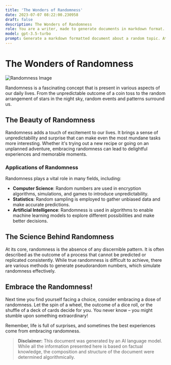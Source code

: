 ```yaml
---
title: 'The Wonders of Randomness'
date: 2023-07-07 08:22:00.230958
draft: false
description: The Wonders of Randomness
role: You are a writer, made to generate documents in markdown format. It is very important that all of the documents you generate are in valid markdown format.
model: gpt-3.5-turbo
prompt: Generate a markdown formatted document about a random topic. At the bottom, include a disclaimer explaining that the document was generated by you. The first line of the document should be the title. Make sure that the entire document is in proper markdown format, using a mix of various tags to make the document visually appealing.
---
```


# The Wonders of Randomness

![Randomness Image](https://www.example.com/randomness.jpg)

Randomness is a fascinating concept that is present in various aspects of our daily lives. From the unpredictable outcome of a coin toss to the random arrangement of stars in the night sky, random events and patterns surround us.

## The Beauty of Randomness

Randomness adds a touch of excitement to our lives. It brings a sense of unpredictability and surprise that can make even the most mundane tasks more interesting. Whether it's trying out a new recipe or going on an unplanned adventure, embracing randomness can lead to delightful experiences and memorable moments.

### Applications of Randomness

Randomness plays a vital role in many fields, including:

- **Computer Science**: Random numbers are used in encryption algorithms, simulations, and games to introduce unpredictability.
- **Statistics**: Random sampling is employed to gather unbiased data and make accurate predictions.
- **Artificial Intelligence**: Randomness is used in algorithms to enable machine learning models to explore different possibilities and make better decisions.

## The Science Behind Randomness

At its core, randomness is the absence of any discernible pattern. It is often described as the outcome of a process that cannot be predicted or replicated consistently. While true randomness is difficult to achieve, there are various methods to generate pseudorandom numbers, which simulate randomness effectively.

## Embrace the Randomness!

Next time you find yourself facing a choice, consider embracing a dose of randomness. Let the spin of a wheel, the outcome of a dice roll, or the shuffle of a deck of cards decide for you. You never know – you might stumble upon something extraordinary!

Remember, life is full of surprises, and sometimes the best experiences come from embracing randomness.

> **Disclaimer:** This document was generated by an AI language model. While all the information presented here is based on factual knowledge, the composition and structure of the document were determined algorithmically.